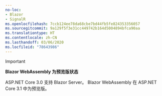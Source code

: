 ```yaml
---
no-loc:
- Blazor
- SignalR
ms.openlocfilehash: 7ccb124ee78da68cbe7bd44fb5fe824353356057
ms.sourcegitcommit: 9a129f5f3e31cc449742b164d5004894bfca90aa
ms.translationtype: HT
ms.contentlocale: zh-CN
ms.lasthandoff: 03/06/2020
ms.locfileid: "78643986"
---
```

> [!IMPORTANT]
> **Blazor WebAssembly 为预览版状态**
>
> ASP.NET Core 3.0 支持 Blazor Server。 Blazor WebAssembly 在 ASP.NET Core 3.1 中为预览版。
